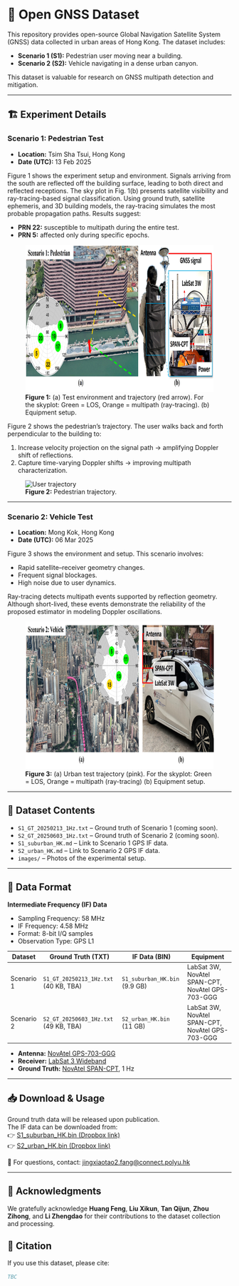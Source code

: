 # 📡 Open GNSS Dataset  

This repository provides open-source Global Navigation Satellite System (GNSS) data collected in urban areas of Hong Kong. The dataset includes:  
- **Scenario 1 (S1):** Pedestrian user moving near a building.  
- **Scenario 2 (S2):** Vehicle navigating in a dense urban canyon.  

This dataset is valuable for research on GNSS multipath detection and mitigation.  

---

## 🏗 Experiment Details  

### Scenario 1: Pedestrian Test  
- **Location:** Tsim Sha Tsui, Hong Kong  
- **Date (UTC):** 13 Feb 2025  

Figure 1 shows the experiment setup and environment. Signals arriving from the south are reflected off the building surface, leading to both direct and reflected receptions. The sky plot in Fig. 1(b) presents satellite visibility and ray-tracing-based signal classification. Using ground truth, satellite ephemeris, and 3D building models, the ray-tracing simulates the most probable propagation paths. Results suggest:  
- **PRN 22:** susceptible to multipath during the entire test.  
- **PRN 5:** affected only during specific epochs.  

<figure>
  <img src="Images/Environment_S1.jpg" alt="Environment_S1" width="800" height="330">
  <figcaption><b>Figure 1:</b> (a) Test environment and trajectory (red arrow). For the skyplot: Green = LOS, Orange = multipath (ray-tracing). (b) Equipment setup.</figcaption>
</figure>  

Figure 2 shows the pedestrian’s trajectory. The user walks back and forth perpendicular to the building to:  
1. Increase velocity projection on the signal path → amplifying Doppler shift of reflections.  
2. Capture time-varying Doppler shifts → improving multipath characterization.  

<figure>
  <img src="Images/User trajectory.gif" alt="User trajectory" height="300">
  <figcaption><b>Figure 2:</b> Pedestrian trajectory.</figcaption>
</figure>  

---

### Scenario 2: Vehicle Test  
- **Location:** Mong Kok, Hong Kong  
- **Date (UTC):** 06 Mar 2025  

Figure 3 shows the environment and setup. This scenario involves:  
- Rapid satellite–receiver geometry changes.  
- Frequent signal blockages.  
- High noise due to user dynamics.  

Ray-tracing detects multipath events supported by reflection geometry. Although short-lived, these events demonstrate the reliability of the proposed estimator in modeling Doppler oscillations.  

<figure>
  <img src="Images/Environment_S2.jpg" alt="Environment_S2" width="800" height="330">
  <figcaption><b>Figure 3:</b> (a) Urban test trajectory (pink). For the skyplot: Green = LOS, Orange = multipath (ray-tracing) (b) Equipment setup.</figcaption>
</figure>  

---


## 📂 Dataset Contents  

- `S1_GT_20250213_1Hz.txt` – Ground truth of Scenario 1 (coming soon).  
- `S2_GT_20250603_1Hz.txt` – Ground truth of Scenario 2 (coming soon).  
- `S1_suburban_HK.md` – Link to Scenario 1 GPS IF data.  
- `S2_urban_HK.md` – Link to Scenario 2 GPS IF data.  
- `images/` – Photos of the experimental setup.  

---

## 📑 Data Format  

**Intermediate Frequency (IF) Data**  
- Sampling Frequency: 58 MHz  
- IF Frequency: 4.58 MHz  
- Format: 8-bit I/Q samples  
- Observation Type: GPS L1  

| Dataset      | Ground Truth (TXT)           | IF Data (BIN)          | Equipment           |
|--------------|------------------------------|------------------------|---------------------|
| Scenario 1   | `S1_GT_20250213_1Hz.txt` (40 KB, TBA) | `S1_suburban_HK.bin` (9.9 GB)  | LabSat 3W, NovAtel SPAN-CPT, NovAtel GPS-703-GGG| 
| Scenario 2   | `S2_GT_20250603_1Hz.txt` (49 KB, TBA) | `S2_urban_HK.bin` (11 GB)      | LabSat 3W, NovAtel SPAN-CPT, NovAtel GPS-703-GGG |

- **Antenna:** [NovAtel GPS-703-GGG](https://novatel.com/support/previous-generation-products-drop-down/previous-generation-products/gps-703-ggg-antenna)  
- **Receiver:** [LabSat 3 Wideband](https://www.labsat.co.uk/index.php/en/products/labsat-3-wideband)  
- **Ground Truth:** [NovAtel SPAN-CPT](https://novatel.com/products/gnss-inertial-navigation-systems), 1 Hz  

---

## 📥 Download & Usage  

Ground truth data will be released upon publication.  
The IF data can be downloaded from:  
👉 [S1_suburban_HK.bin (Dropbox link)](https://www.dropbox.com/scl/fi/o18ejryo123upfvks5s7w/Urban_HK.bin?rlkey=kxjpoz51fv3lzg8lnnrkk2sqe&st=4u7w5bqw&dl=0)  
👉 [S2_urban_HK.bin (Dropbox link)](https://www.dropbox.com/scl/fi/g79vor17skqgdm740ka13/S2_urban_HK.bin?rlkey=lrywu9e3j7j3s68hm3q8pdj52&st=tvkmz1p2&dl=0)

📩 For questions, contact: [jingxiaotao2.fang@connect.polyu.hk](mailto:jingxiaotao2.fang@connect.polyu.hk)  

---
## 🙏 Acknowledgments

We gratefully acknowledge **Huang Feng**, **Liu Xikun**, **Tan Qijun**, **Zhou Zihong**, and **Li Zhengdao** for their contributions to the dataset collection and processing.

## 📖 Citation  

If you use this dataset, please cite:  
```bibtex
TBC
